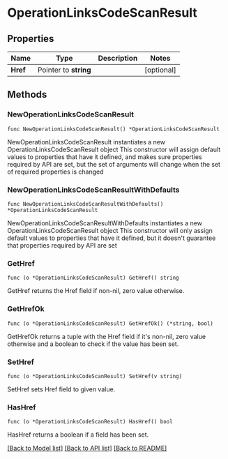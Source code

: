 # OperationLinksCodeScanResult

## Properties

Name | Type | Description | Notes
------------ | ------------- | ------------- | -------------
**Href** | Pointer to **string** |  | [optional] 

## Methods

### NewOperationLinksCodeScanResult

`func NewOperationLinksCodeScanResult() *OperationLinksCodeScanResult`

NewOperationLinksCodeScanResult instantiates a new OperationLinksCodeScanResult object
This constructor will assign default values to properties that have it defined,
and makes sure properties required by API are set, but the set of arguments
will change when the set of required properties is changed

### NewOperationLinksCodeScanResultWithDefaults

`func NewOperationLinksCodeScanResultWithDefaults() *OperationLinksCodeScanResult`

NewOperationLinksCodeScanResultWithDefaults instantiates a new OperationLinksCodeScanResult object
This constructor will only assign default values to properties that have it defined,
but it doesn't guarantee that properties required by API are set

### GetHref

`func (o *OperationLinksCodeScanResult) GetHref() string`

GetHref returns the Href field if non-nil, zero value otherwise.

### GetHrefOk

`func (o *OperationLinksCodeScanResult) GetHrefOk() (*string, bool)`

GetHrefOk returns a tuple with the Href field if it's non-nil, zero value otherwise
and a boolean to check if the value has been set.

### SetHref

`func (o *OperationLinksCodeScanResult) SetHref(v string)`

SetHref sets Href field to given value.

### HasHref

`func (o *OperationLinksCodeScanResult) HasHref() bool`

HasHref returns a boolean if a field has been set.


[[Back to Model list]](../README.md#documentation-for-models) [[Back to API list]](../README.md#documentation-for-api-endpoints) [[Back to README]](../README.md)


